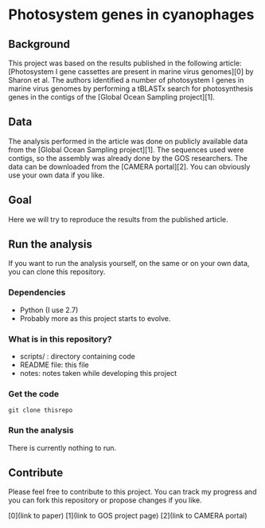 # Photosystem genes in cyanophages

## Background

This project was based on the results published in the following article: [Photosystem I gene cassettes are present in marine virus genomes][0] by Sharon et al. The authors identified a number of photosystem I genes in marine virus genomes by performing a tBLASTx search for photosynthesis genes in the contigs of the [Global Ocean Sampling project][1].

## Data

The analysis performed in the article was done on publicly available data from the [Global Ocean Sampling project][1]. The sequences used were contigs, so the assembly was already done by the GOS researchers. The data can be downloaded from the [CAMERA portal][2]. You can obviously use your own data if you like.

## Goal

Here we will try to reproduce the results from the published article.

## Run the analysis

If you want to run the analysis yourself, on the same or on your own data, you can clone this repository.

### Dependencies

- Python (I use 2.7)
- Probably more as this project starts to evolve.

### What is in this repository?

- scripts/ : directory containing code
- README file: this file
- notes: notes taken while developing this project

### Get the code

`git clone thisrepo`

### Run the analysis

There is currently nothing to run.

## Contribute

Please feel free to contribute to this project. You can track my progress and you can fork this repository or propose changes if you like.

[0](link to paper)
[1](link to GOS project page)
[2](link to CAMERA portal)

